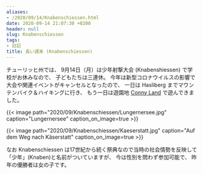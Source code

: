 ```yaml
---
aliases:
- /2020/09/14/Knabenschiessen.html
date: 2020-09-14 21:07:30 +0200
header: null
slug: Knabenschiessen
tags:
- 日記
title: 長い週末 (Knabenschiessen)
---
```

チューリッヒ州では、
9月14日（月）は少年射撃大会 (Knabenshiessen) で学校がお休みなので、
子どもたちは三連休。
今年は新型コロナウイルスの影響で大会や関連イベントがキャンセルとなったので、
一日は Hasliberg までマウンテンバイク＆ハイキングに行き、
もう一日は遊園地 [Conny Land](https://connyland.ch/) で遊んできました。

{{< image
  path="2020/09/Knabenschiessen/Lungernersee.jpg"
  caption="Lungernersee"
  caption_on_image=true >}}

{{< image 
    path="2020/09/Knabenschiessen/Kaeserstatt.jpg"
    caption="Auf dem Weg nach Käserstatt"
    caption_on_image=true >}}

なお Knabenschiessen は17世紀から続く祭典なので当時の社会情勢を反映して「少年」(Knaben)と名前がついていますが、
今は性別を問わず参加可能で、
昨年の優勝者は女の子です。
